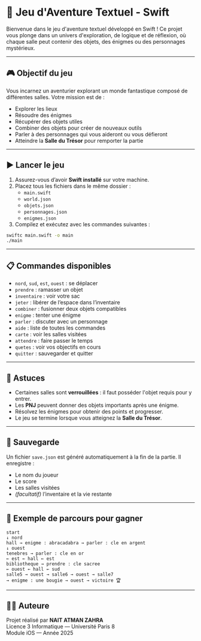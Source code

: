 # 📜 Jeu d'Aventure Textuel - Swift

Bienvenue dans le jeu d'aventure textuel développé en Swift ! Ce projet vous plonge dans un univers d'exploration, de logique et de réflexion, où chaque salle peut contenir des objets, des énigmes ou des personnages mystérieux.

---

## 🎮 Objectif du jeu

Vous incarnez un aventurier explorant un monde fantastique composé de différentes salles. Votre mission est de :
- Explorer les lieux
- Résoudre des énigmes
- Récupérer des objets utiles
- Combiner des objets pour créer de nouveaux outils
- Parler à des personnages qui vous aideront ou vous défieront
- Atteindre la **Salle du Trésor** pour remporter la partie

---

## ▶️ Lancer le jeu

1. Assurez-vous d’avoir **Swift installé** sur votre machine.
2. Placez tous les fichiers dans le même dossier :
   - `main.swift`
   - `world.json`
   - `objets.json`
   - `personnages.json`
   - `enigmes.json`
3. Compilez et exécutez avec les commandes suivantes :

```bash
swiftc main.swift -o main
./main
```

---

## 📋 Commandes disponibles

- `nord`, `sud`, `est`, `ouest` : se déplacer
- `prendre` : ramasser un objet
- `inventaire` : voir votre sac
- `jeter` : libérer de l’espace dans l’inventaire
- `combiner` : fusionner deux objets compatibles
- `enigme` : tenter une énigme
- `parler` : discuter avec un personnage
- `aide` : liste de toutes les commandes
- `carte` : voir les salles visitées
- `attendre` : faire passer le temps
- `quetes` : voir vos objectifs en cours
- `quitter` : sauvegarder et quitter

---

## 🧠 Astuces

- Certaines salles sont **verrouillées** : il faut posséder l'objet requis pour y entrer.
- Les **PNJ** peuvent donner des objets importants après une énigme.
- Résolvez les énigmes pour obtenir des points et progresser.
- Le jeu se termine lorsque vous atteignez la **Salle du Trésor**.

---

## 💾 Sauvegarde

Un fichier `save.json` est généré automatiquement à la fin de la partie. Il enregistre :
- Le nom du joueur
- Le score
- Les salles visitées
- *(facultatif)* l’inventaire et la vie restante

---

## 🧪 Exemple de parcours pour gagner

```text
start
↓ nord
hall → enigme : abracadabra → parler : cle en argent
↓ ouest
tenebres → parler : cle en or
← est ← hall ← est
bibliotheque → prendre : cle sacree
← ouest ← hall ← sud
salle5 → ouest → salle6 → ouest → salle7
→ enigme : une bougie → ouest → victoire 🏆
```

---

## 👩‍💻 Auteure

Projet réalisé par **NAIT ATMAN ZAHRA**  
Licence 3 Informatique — Université Paris 8  
Module iOS — Année 2025

